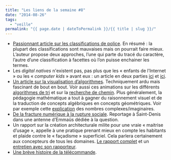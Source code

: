```yaml
---
title: "Les liens de la semaine #8"
date: "2014-08-26"
tags:
  - "veille"
permalink: "{{ page.date | dateToPermalink }}/{{ title | slug }}/"
---
```


- [Passionnant article sur les classifications de police](http://kupferschrift.de/cms/2012/03/on-classifications). En résumé : la plupart des classifications sont mauvaises mais on pourrait faire mieux. L’auteur propose deux approches, l’une qui parte du tracé du caractère, l’autre d’une classification à facettes où l’on puisse enchainer les termes.
- Les _digital natives_ n'existent pas, pas plus que les « enfants de l’Internet » ou les « _computer kids_ » avant eux : un article en deux parties [ici](https://visionary.wordpress.com/2012/11/14/les-digital-natives-nexistent-pas-12/) et [ici](https://web.archive.org/web/20130828104208/http://visionary.wordpress.com:80/2012/11/14/les-digital-natives-nexistent-pas-12/).
- [Un article sur la visualisation d’algorithmes](http://bost.ocks.org/mike/algorithms/). Techniquement ardu mais fascinant de bout en bout. Voir aussi ces animations sur les différents [algorithmes de tri](http://sorting.at/) et sur la [recherche de chemin](http://qiao.github.io/PathFinding.js/visual/). Plus généralement, la pédagogie mathématique a tout à gagner du raisonnement visuel et de la traduction de concepts algébriques en concepts géométriques. Voir par exemple cette [explication](http://betterexplained.com/articles/a-visual-intuitive-guide-to-imaginary-numbers/) des nombres complexes/imaginaires.
- [De la fracture numérique à la rupture sociale](http://www.afp.com/fr/node/2497305/). Reportage à Saint-Denis dans une antenne d’Emmaüs dédiée à la question.
- Un rapport sur la création architecturale milite pour une vraie « maitrise d’usage », appelle à une pratique prenant mieux en compte les habitants et plaide contre le « façadisme » superficiel. Cela parlera certainement aux concepteurs de tous les domaines. [Le rapport complet](http://www.assemblee-nationale.fr/14/rap-info/i2070.asp) et un [entretien avec son rapporteur](http://next.liberation.fr/design/2014/07/02/patrick-bloche-on-voudrait-une-architecture-plus-liberee-et-desiree_1055668).
- [Une brève histoire de la télécommande](http://www.slate.fr/story/58975/telecommandes-laides-complexes).
